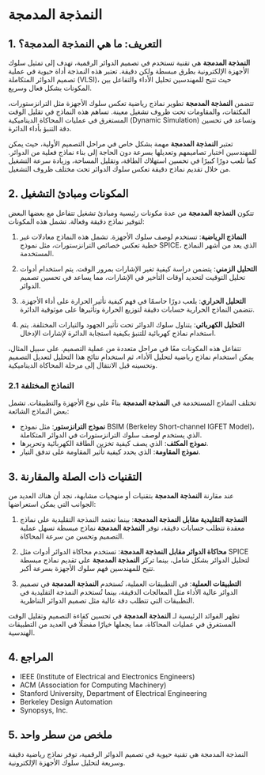 # النمذجة المدمجة

## 1. التعريف: ما هي **النمذجة المدمجة**؟
**النمذجة المدمجة** هي تقنية تستخدم في تصميم الدوائر الرقمية، تهدف إلى تمثيل سلوك الأجهزة الإلكترونية بطرق مبسطة ولكن دقيقة. تعتبر هذه النمذجة أداة حيوية في عملية تصميم الدوائر المتكاملة (VLSI)، حيث تتيح للمهندسين تحليل الأداء والتفاعل بين المكونات بشكل فعال وسريع. 

تتضمن **النمذجة المدمجة** تطوير نماذج رياضية تعكس سلوك الأجهزة مثل الترانزستورات، المكثفات، والمقاومات تحت ظروف تشغيل معينة. تساهم هذه النماذج في تقليل الوقت المستغرق في عمليات المحاكاة الديناميكية (Dynamic Simulation) وتساعد في تحسين دقة التنبؤ بأداء الدائرة. 

تعتبر **النمذجة المدمجة** مهمة بشكل خاص في مراحل التصميم الأولية، حيث يمكن للمهندسين اختبار تصاميمهم وتعديلها بسرعة دون الحاجة إلى بناء نماذج فعلية من الدوائر. كما تلعب دورًا كبيرًا في تحسين استهلاك الطاقة، وتقليل المساحة، وزيادة سرعة التشغيل من خلال تقديم نماذج دقيقة تعكس سلوك الدوائر تحت مختلف ظروف التشغيل.

## 2. المكونات ومبادئ التشغيل
تتكون **النمذجة المدمجة** من عدة مكونات رئيسية ومبادئ تشغيل تتفاعل مع بعضها البعض لتوفير نماذج دقيقة وفعالة. تشمل هذه المكونات:

1. **النماذج الرياضية**: تستخدم لوصف سلوك الأجهزة. تشمل هذه النماذج معادلات غير خطية تعكس خصائص الترانزستورات، مثل نموذج SPICE، الذي يعد من أشهر النماذج المستخدمة.

2. **التحليل الزمني**: يتضمن دراسة كيفية تغير الإشارات بمرور الوقت. يتم استخدام أدوات تحليل التوقيت لتحديد أوقات التأخير في الإشارات، مما يساعد في تحسين تصميم الدوائر.

3. **التحليل الحراري**: يلعب دورًا حاسمًا في فهم كيفية تأثير الحرارة على أداء الأجهزة. تتضمن النماذج الحرارية حسابات دقيقة لتوزيع الحرارة وتأثيرها على موثوقية الدائرة.

4. **التحليل الكهربائي**: يتناول سلوك الدوائر تحت تأثير الجهود والتيارات المختلفة. يتم استخدام نماذج كهربائية للتنبؤ بكيفية استجابة الدائرة لإشارات الإدخال.

تتفاعل هذه المكونات معًا في مراحل متعددة من عملية التصميم. على سبيل المثال، يمكن استخدام نماذج رياضية لتحليل الأداء، ثم استخدام نتائج هذا التحليل لتعديل التصميم وتحسينه قبل الانتقال إلى مرحلة المحاكاة الديناميكية.

### 2.1 النماذج المختلفة
تختلف النماذج المستخدمة في **النمذجة المدمجة** بناءً على نوع الأجهزة والتطبيقات. تشمل بعض النماذج الشائعة:

- **نموذج الترانزستور**: مثل نموذج BSIM (Berkeley Short-channel IGFET Model)، الذي يستخدم لوصف سلوك الترانزستورات في الدوائر المتكاملة.
- **نموذج المكثف**: الذي يصف كيفية تخزين الطاقة الكهربائية وتحريرها.
- **نموذج المقاومة**: الذي يحدد كيفية تأثير المقاومة على تدفق التيار.

## 3. التقنيات ذات الصلة والمقارنة
عند مقارنة **النمذجة المدمجة** بتقنيات أو منهجيات مشابهة، نجد أن هناك العديد من الجوانب التي يمكن استعراضها:

1. **النمذجة التقليدية مقابل النمذجة المدمجة**: بينما تعتمد النمذجة التقليدية على نماذج معقدة تتطلب حسابات دقيقة، توفر **النمذجة المدمجة** نماذج مبسطة تسهل عملية التصميم وتحسن من سرعة المحاكاة.

2. **محاكاة الدوائر مقابل النمذجة المدمجة**: تستخدم محاكاة الدوائر أدوات مثل SPICE لتحليل الدوائر بشكل شامل، بينما تركز **النمذجة المدمجة** على تقديم نماذج مبسطة تتيح للمهندسين فهم سلوك الأجهزة بسرعة أكبر.

3. **التطبيقات العملية**: في التطبيقات العملية، تُستخدم **النمذجة المدمجة** في تصميم الدوائر عالية الأداء مثل المعالجات الدقيقة، بينما تُستخدم النمذجة التقليدية في التطبيقات التي تتطلب دقة عالية مثل تصميم الدوائر التناظرية.

تظهر الفوائد الرئيسية لـ **النمذجة المدمجة** في تحسين كفاءة التصميم وتقليل الوقت المستغرق في عمليات المحاكاة، مما يجعلها خيارًا مفضلًا في العديد من التطبيقات الهندسية.

## 4. المراجع
- IEEE (Institute of Electrical and Electronics Engineers)
- ACM (Association for Computing Machinery)
- Stanford University, Department of Electrical Engineering
- Berkeley Design Automation
- Synopsys, Inc.

## 5. ملخص من سطر واحد
النمذجة المدمجة هي تقنية حيوية في تصميم الدوائر الرقمية، توفر نماذج رياضية دقيقة وسريعة لتحليل سلوك الأجهزة الإلكترونية.